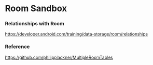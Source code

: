 # Room Sandbox

### Relationships with Room

https://developer.android.com/training/data-storage/room/relationships

### Reference

https://github.com/philipplackner/MultipleRoomTables
